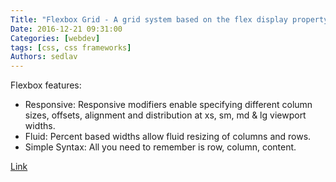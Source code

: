 ```yaml
---
Title: "Flexbox Grid - A grid system based on the flex display property"
Date: 2016-12-21 09:31:00
Categories: [webdev]
tags: [css, css frameworks]
Authors: sedlav
---
```


Flexbox features:

* Responsive: Responsive modifiers enable specifying different column sizes, offsets, alignment and distribution at xs, sm, md & lg viewport widths.
* Fluid: Percent based widths allow fluid resizing of columns and rows.
* Simple Syntax: All you need to remember is row, column, content.

[Link](http://flexboxgrid.com/)
